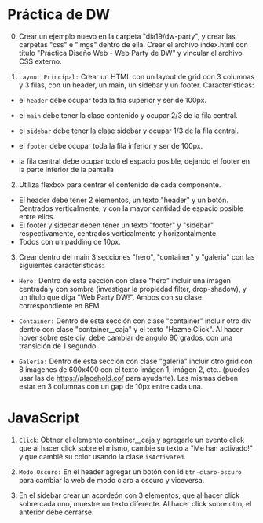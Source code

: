 # Práctica de DW

0. Crear un ejemplo nuevo en la carpeta "dia19/dw-party", y crear las carpetas "css" e "imgs" dentro de ella. Crear el archivo index.html con título "Práctica Diseño Web - Web Party de DW" y vincular el archivo CSS externo.

1. `Layout Principal:` Crear un HTML con un layout de grid con 3 columnas y 3 filas, con un header, un main, un sidebar y un footer. Características:

- el `header` debe ocupar toda la fila superior y ser de 100px.

- el `main` debe tener la clase contenido y ocupar 2/3 de la fila central.
- el `sidebar` debe tener la clase sidebar y ocupar 1/3 de la fila central.
- el `footer` debe ocupar toda la fila inferior y ser de 100px.
- la fila central debe ocupar todo el espacio posible, dejando el footer en la parte inferior de la pantalla


2. Utiliza flexbox para centrar el contenido de cada componente.
- El header debe tener 2 elementos, un texto "header" y un botón. Centrados verticalmente, y con la mayor cantidad de espacio posible entre ellos.
- El footer y sidebar deben tener un texto "footer" y "sidebar" respectivamente, centrados verticalmente y horizontalmente.
- Todos con un padding de 10px.


3. Crear dentro del main 3 secciones "hero", "container" y "galeria" con las siguientes características:

- `Hero:` Dentro de esta sección con clase "hero" incluir una imágen centrada y con sombra (investigar la propiedad filter, drop-shadow), y un título que diga "Web Party DW!". Ambos con su clase correspondiente en BEM.

- `Container:` Dentro de esta sección con clase "container" incluir otro div dentro con clase "container__caja" y el texto "Hazme Click". Al hacer hover sobre este div, debe cambiar de angulo 90 grados, con una transición de 1 segundo.

- `Galería:` Dentro de esta sección con clase "galeria" incluir otro grid con 8 imagenes de 600x400 con el texto imágen 1, imágen 2, etc.. (puedes usar las de https://placehold.co/ para ayudarte). Las mismas deben estar en 3 columnas con un gap de 10px entre cada una.


# JavaScript

1. `Click`: Obtner el elemento container__caja y agregarle un evento click que al hacer click sobre el mismo, cambie su texto a "Me han activado!" y que cambié su color usando la clase `isActivated`.

2. `Modo Oscuro:` En el header agregar un botón con id `btn-claro-oscuro` para cambiar la web de modo claro a oscuro y viceversa.

3. En el sidebar crear un acordeón con 3 elementos, que al hacer click sobre cada uno, muestre un texto diferente. Al hacer click sobre otro, el anterior debe cerrarse.